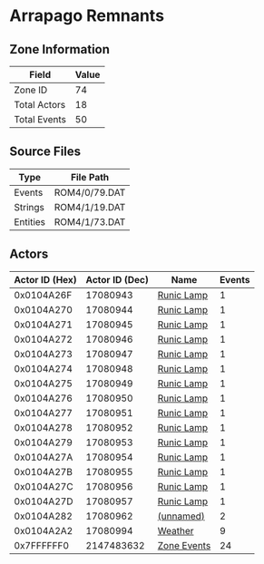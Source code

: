 # Arrapago Remnants

## Zone Information

| Field        |   Value |
|--------------|---------|
| Zone ID      |      74 |
| Total Actors |      18 |
| Total Events |      50 |

## Source Files

| Type     | File Path     |
|----------|---------------|
| Events   | ROM4/0/79.DAT |
| Strings  | ROM4/1/19.DAT |
| Entities | ROM4/1/73.DAT |

## Actors

| Actor ID (Hex)   |   Actor ID (Dec) | Name                                         |   Events |
|------------------|------------------|----------------------------------------------|----------|
| 0x0104A26F       |         17080943 | [Runic Lamp](./17080943%20-%20Runic%20Lamp/) |        1 |
| 0x0104A270       |         17080944 | [Runic Lamp](./17080944%20-%20Runic%20Lamp/) |        1 |
| 0x0104A271       |         17080945 | [Runic Lamp](./17080945%20-%20Runic%20Lamp/) |        1 |
| 0x0104A272       |         17080946 | [Runic Lamp](./17080946%20-%20Runic%20Lamp/) |        1 |
| 0x0104A273       |         17080947 | [Runic Lamp](./17080947%20-%20Runic%20Lamp/) |        1 |
| 0x0104A274       |         17080948 | [Runic Lamp](./17080948%20-%20Runic%20Lamp/) |        1 |
| 0x0104A275       |         17080949 | [Runic Lamp](./17080949%20-%20Runic%20Lamp/) |        1 |
| 0x0104A276       |         17080950 | [Runic Lamp](./17080950%20-%20Runic%20Lamp/) |        1 |
| 0x0104A277       |         17080951 | [Runic Lamp](./17080951%20-%20Runic%20Lamp/) |        1 |
| 0x0104A278       |         17080952 | [Runic Lamp](./17080952%20-%20Runic%20Lamp/) |        1 |
| 0x0104A279       |         17080953 | [Runic Lamp](./17080953%20-%20Runic%20Lamp/) |        1 |
| 0x0104A27A       |         17080954 | [Runic Lamp](./17080954%20-%20Runic%20Lamp/) |        1 |
| 0x0104A27B       |         17080955 | [Runic Lamp](./17080955%20-%20Runic%20Lamp/) |        1 |
| 0x0104A27C       |         17080956 | [Runic Lamp](./17080956%20-%20Runic%20Lamp/) |        1 |
| 0x0104A27D       |         17080957 | [Runic Lamp](./17080957%20-%20Runic%20Lamp/) |        1 |
| 0x0104A282       |         17080962 | [(unnamed)](./17080962/)                     |        2 |
| 0x0104A2A2       |         17080994 | [Weather](./17080994%20-%20Weather/)         |        9 |
| 0x7FFFFFF0       |       2147483632 | [Zone Events](./Zone%20Events/)              |       24 |